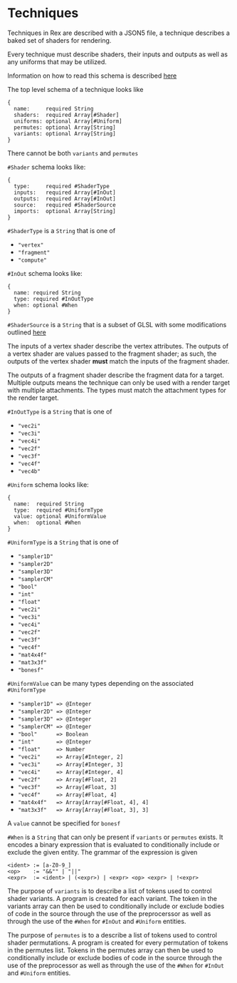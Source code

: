 # Techniques

Techniques in Rex are described with a JSON5 file, a technique describes a
baked set of shaders for rendering.

Every technique must describe shaders, their inputs and outputs as well
as any uniforms that may be utilized.

Information on how to read this schema is described [here](JSON5.md)

The top level schema of a technique looks like
```
{
  name:     required String
  shaders:  required Array[#Shader]
  uniforms: optional Array[#Uniform]
  permutes: optional Array[String]
  variants: optional Array[String]
}
```

There cannot be both `variants` and `permutes`

`#Shader` schema looks like:
```
{
  type:     required #ShaderType
  inputs:   required Array[#InOut]
  outputs:  required Array[#InOut]
  source:   required #ShaderSource
  imports:  optional Array[String]
}
```

`#ShaderType` is a `String` that is one of
  * `"vertex"`
  * `"fragment"`
  * `"compute"`

`#InOut` schema looks like:
```
{
  name: required String
  type: required #InOutType
  when: optional #When
}
```

`#ShaderSource` is a `String` that is a subset of GLSL with some modifications
outlined [here](SHADER.md)

The inputs of a vertex shader describe the vertex attributes. The outputs of
a vertex shader are values passed to the fragment shader; as such, the outputs
of the vertex shader **must** match the inputs of the fragment shader.

The outputs of a fragment shader describe the fragment data for a target.
Multiple outputs means the technique can only be used with a render target with
multiple attachments. The types must match the attachment types for the render
target.

`#InOutType` is a `String` that is one of
  * `"vec2i"`
  * `"vec3i"`
  * `"vec4i"`
  * `"vec2f"`
  * `"vec3f"`
  * `"vec4f"`
  * `"vec4b"`

`#Uniform` schema looks like:
```
{
  name:  required String
  type:  required #UniformType
  value: optional #UniformValue
  when:  optional #When
}
```

`#UniformType` is a `String` that is one of
  * `"sampler1D"`
  * `"sampler2D"`
  * `"sampler3D"`
  * `"samplerCM"`
  * `"bool"`
  * `"int"`
  * `"float"`
  * `"vec2i"`
  * `"vec3i"`
  * `"vec4i"`
  * `"vec2f"`
  * `"vec3f"`
  * `"vec4f"`
  * `"mat4x4f"`
  * `"mat3x3f"`
  * `"bonesf"`

`#UniformValue` can be many types depending on the associated `#UniformType`
  * `"sampler1D" => @Integer`
  * `"sampler2D" => @Integer`
  * `"sampler3D" => @Integer`
  * `"samplerCM" => @Integer`
  * `"bool"      => Boolean`
  * `"int"       => @Integer`
  * `"float"     => Number`
  * `"vec2i"     => Array[#Integer, 2]`
  * `"vec3i"     => Array[#Integer, 3]`
  * `"vec4i"     => Array[#Integer, 4]`
  * `"vec2f"     => Array[#Float, 2]`
  * `"vec3f"     => Array[#Float, 3]`
  * `"vec4f"     => Array[#Float, 4]`
  * `"mat4x4f"   => Array[Array[#Float, 4], 4]`
  * `"mat3x3f"   => Array[Array[#Float, 3], 3]`

A `value` cannot be specified for `bonesf`

`#When` is a `String` that can only be present if `variants` or `permutes`
exists. It encodes a binary expression that is evaluated to conditionally
include or exclude the given entity. The grammar of the expression is given
```
<ident> := [a-Z0-9_]
<op>    := "&&"" | "||"
<expr>  := <ident> | (<expr>) | <expr> <op> <expr> | !<expr>
```

The purpose of `variants` is to describe a list of tokens used to control shader
variants. A program is created for each variant. The token in the variants array
can then be used to conditionally include or exclude bodies of code in the
source through the use of the preprocerssor as well as through the use of the
`#When` for `#InOut` and `#Uniform` entities.

The purpose of `permutes` is to a describe a list of tokens used to control
shader permutations. A program is created for every permutation of tokens in
the permutes list. Tokens in the permutes array can then be used to
conditionally include or exclude bodies of code in the source through the use of
the preprocessor as well as through the use of the `#When` for `#InOut` and
`#Uniform` entities.